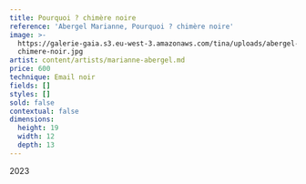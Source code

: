 ```yaml
---
title: Pourquoi ? chimère noire
reference: 'Abergel Marianne, Pourquoi ? chimère noire'
image: >-
  https://galerie-gaia.s3.eu-west-3.amazonaws.com/tina/uploads/abergel-marianne/galerie-gaia-abergel-marianne-pourquoi
  chimere-noir.jpg
artist: content/artists/marianne-abergel.md
price: 600
technique: Email noir
fields: []
styles: []
sold: false
contextual: false
dimensions:
  height: 19
  width: 12
  depth: 13
---
```


2023
